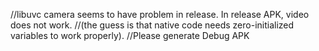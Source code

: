 //libuvc camera seems to have problem in release. In release APK, video does not work.
//(the guess is that native code needs zero-initialized variables to work properly).
//Please generate Debug APK
